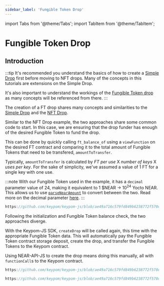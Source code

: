 ```yaml
---
sidebar_label: 'Fungible Token Drop'
---
```

import Tabs from '@theme/Tabs';
import TabItem from '@theme/TabItem';

# Fungible Token Drop
## Introduction
:::tip
It's recommended you understand the basics of how to create a [Simple Drop](simple-drops.md) first before moving to NFT drops. Many of the concepts in this tutorials are extensions on the Simple Drop. 

It's also important to understand the workings of the [Fungible Token drop](../../Concepts/Keypom%20Protocol/Github%20Readme/Types%20of%20Drops/ftdrops.md) as many concepts will be referenced from there.
:::

The creation of a FT drop shares many concepts and similarities to the [Simple Drop](simple-drops.md) and the [NFT Drop](nft-drops.md). 

Similar to the NFT Drop example, the two approaches share some common code to start. In this case, we are ensuring that the drop funder has enough of the desired Fungible Token to fund the drop. 

This can be done by quickly calling `ft_balance_of` using a `viewFunction` on the desired FT contract and comparing it to the total amount of Fungible Tokens that need to be transfered, `amountToTransfer`. 

Typically, `amountToTransfer` is calculated by *FT per use* X *number of keys* X *uses per key*. For the sake of simplicity, we've assumed a value of 1 FT for a single key with one use.

:::note
With our Fungible Token used in the example, it has a `decimal` parameter value of 24, making it equivalent to 1 $NEAR -> 10<sup>24</sup> Yocto NEAR. This allows us to use [`parseNearAmount`](https://docs.near.org/tools/near-api-js/utils) to convert between the two. Read more on the decimal parameter [here](https://docs.openzeppelin.com/contracts/3.x/erc20#a-note-on-decimals).
:::


```js reference
https://github.com/keypom/keypom-js/blob/ae49a716c579fd849b6238772f570db5e636246a/docs-examples/keypom-js-sdk/ft-example.js#L19-L37
```

Following the initialization and Fungible Token balance check, the two approaches diverge. 

With the Keypom-JS SDK, `createDrop` will be called again, this time with the appropriate Fungible Token data. This will automatically pay the Fungible Token contract storage deposit, create the drop, and transfer the Fungible Tokens to the Keypom contract.

Using NEAR-API-JS to create the drop means doing this manually, all with `functionCall`s to the Keypom contract.

<Tabs>
<TabItem value="KPJS" label="🔑Keypom-JS SDK">

```js reference
https://github.com/keypom/keypom-js/blob/ae49a716c579fd849b6238772f570db5e636246a/docs-examples/keypom-js-sdk/ft-example.js#L39-L64
```

</TabItem>
<TabItem value="NRJS" label="💻NEAR-API-JS">

```js reference
https://github.com/keypom/keypom-js/blob/ae49a716c579fd849b6238772f570db5e636246a/docs-examples/near-api-js/ft-near-example.js#L27-L93
```

</TabItem>
</Tabs>